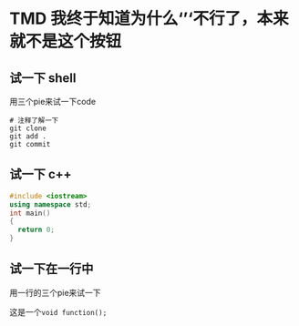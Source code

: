 # TMD 我终于知道为什么‘’‘不行了，本来就不是这个按钮

## 试一下 shell

用三个pie来试一下code

```shell
# 注释了解一下
git clone
git add .
git commit
```

## 试一下 c++

```cpp
#include <iostream>
using namespace std;
int main()
{
  return 0;
}
```

## 试一下在一行中

用一行的三个pie来试一下

这是一个```void function();```


